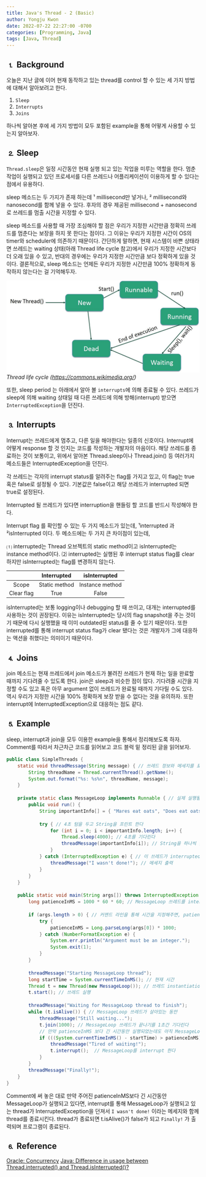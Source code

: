 ```yaml
---
title: Java's Thread - 2 (Basic)
author: Yongju Kwon
date: 2022-07-22 22:27:00 -0700
categories: [Programming, Java]
tags: [Java, Thread]
---
```


## ⒈ Background
오늘은 지난 글에 이어 현재 동작하고 있는 thread를 control 할 수 있는 세 가지 방법에 대해서 알아보려고 한다.

1. `Sleep`
2. `Interrupts`
3. `Joins`

하나씩 알아본 후에 세 가지 방법이 모두 포함된 example을 통해 어떻게 사용할 수 있는지 알아보자.

## ⒉ Sleep

`Thread.sleep`은 일정 시간동안 현재 실행 되고 있는 작업을 미루는 역할을 한다. 멈춘 작업이 실행되고 있던 프로세서를 다른 쓰레드나 어플리케이션이 이용하게 할 수 있다는 점에서 유용하다.

sleep 메소드는 두 가지가 존재 하는데 ¹ millisecond만 넣거나, ² millisecond와 nanosecond를 함께 넣을 수 있다. 후자의 경우 제공된 millisecond + nanosecond로 쓰레드를 멈출 시간을 지정할 수 있다. 

sleep 메소드를 사용할 때 가장 조심해야 할 점은 우리가 지정한 시간만큼 정확히 쓰레드를 멈춘다는 보장을 하지 못 한다는 점이다. 그 이유는 우리가 지정한 시간이 OS의 timer와 scheduler에 의존하기 때문이다. 간단하게 말하면, 현재 시스템이 바쁜 상태라면 쓰레드는 waiting 상태(아래 Thread life cycle 참고)에서 우리가 지정한 시간보다 더 오래 있을 수 있고, 반대의 경우에는 우리가 지정한 시간만큼 보다 정확하게 있을 것이다. 결론적으로, sleep 메소드는 언제든 우리가 지정한 시간만큼 100% 정확하게 동작하지 않는다는 걸 기억해두자.

![Thread Life Cycle](/assets/img/20220720/thread_life_cycle.jpeg)
_Thread life cycle (https://commons.wikimedia.org/)_

또한, sleep period 는 아래에서 알아 볼 `interrupts`에 의해 종료될 수 있다. 쓰레드가 sleep에 의해 waiting 상태일 때 다른 쓰레드에 의해 방해(interrupt) 받으면 `InterruptedException`을 던진다.

## ⒊ Interrupts

Interrupt는 쓰레드에게 멈추고, 다른 일을 해야한다는 일종의 신호이다. Interrupt에 어떻게 response 할 것 인지는 코드를 작성하는 개발자의 마음이다. 해당 쓰레드를 종료하는 것이 보통이고, 위에서 알아본 Thread.sleep이나 Thread.join() 등 여러가지 메소드들은 InterruptedException을 던진다.

각 쓰레드는 각자의 interrupt status를 알려주는 flag를 가지고 있고, 이 flag는 true 혹은 false로 설정될 수 있다. 기본값은 false이고 해당 쓰레드가 interrupted 되면 true로 설정된다.

Interrupted 될 쓰레드가 있다면 interruption을 핸들링 할 코드를 반드시 작성해야 한다.

Interrupt flag 를 확인할 수 있는 두 가지 메소드가 있는데,  ¹interrupted 과 ²isInterrupted 이다. 두 메소드에는 두 가지 큰 차이점이 있는데,

⑴ interrupted는 Thread 오브젝트의 static method이고 isInterrupted는 instance method이다. 
⑵ interrupted는 실행된 후 interrupt status flag를 clear 하지만 isInterrupted는 flag를 변경하지 않는다.

|   | Interrupted | isInterrupted  |
| :---: | :---: | :---:|
| Scope | Static method | Instance method |
| Clear flag | True  | False |

isInterrupted는 보통 logging이나 debugging 할 때 쓰이고, 대개는 interrupted를 사용하는 것이 권장된다. 이유는 isInterrupted는 당시의 flag snapshot을 주는 것이기 때문에 다시 실행했을 때 이미 outdated된 status를 줄 수 있기 때문이다. 또한 interrupted를 통해 interrupt status flag가 clear 됐다는 것은 개발자가 그에 대응하는 액션을 취했다는 의미이기 때문이다.

## ⒋ Joins

join 메소드는 현재 쓰레드에서 join 메소드가 불려진 쓰레드가 현재 하는 일을 완료할 때까지 기다려줄 수 있도록 한다. join은 sleep과 비슷한 점이 많다. 기다려줄 시간을 지정할 수도 있고 혹은 아무 argument 없이 쓰레드가 완료될 때까지 기다릴 수도 있다. 역시 우리가 지정한 시간을 100% 정확하게 보장 받을 수 없다는 것을 유의하자. 또한 interrupt에 InterruptedException으로 대응하는 점도 같다.

## ⒌ Example

sleep, interrupt과 join을 모두 이용한 example을 통해서 정리해보도록 하자. Comment를 따라서 차근차근 코드를 읽어보고 코드 블럭 밑 정리된 글을 읽어보자.
 
```java
public class SimpleThreads {
    static void threadMessage(String message) { // 쓰레드 정보와 메세지를 표현해 줄 helper method
        String threadName = Thread.currentThread().getName();
        System.out.format("%s: %s%n", threadName, message);
    }

    private static class MessageLoop implements Runnable { // 실제 실행될 thread
        public void run() {
            String importantInfo[] = { "Mares eat oats", "Does eat oats", "Little lambs eat ivy", "A kid will eat ivy too"};

            try { // 4초 텀을 두고 String을 프린트 한다
                for (int i = 0; i < importantInfo.length; i++) {
                    Thread.sleep(4000); // 4초를 기다린다
                    threadMessage(importantInfo[i]); // String을 하나씩 출력 한다
                }
            } catch (InterruptedException e) { // 이 쓰레드가 interrupted 되어 sleep 메소드가 InterruptedException을 던지면
                threadMessage("I wasn't done!"); // 메세지 출력
            }
        }
    }

    public static void main(String args[]) throws InterruptedException {
        long patienceInMS = 1000 * 60 * 60; // MessageLoop 쓰레드를 interrupt하기 전 기다릴 시간, 기본값: 1시간

        if (args.length > 0) { // 커맨드 라인을 통해 시간을 지정해주면, patienceInMS 값을 변경한다
            try {
                patienceInMS = Long.parseLong(args[0]) * 1000;
            } catch (NumberFormatException e) {
                System.err.println("Argument must be an integer.");
                System.exit(1);
            }
        }

        threadMessage("Starting MessageLoop thread");
        long startTime = System.currentTimeInMS(); // 현재 시간
        Thread t = new Thread(new MessageLoop()); // 쓰레드 instantiation
        t.start(); // 쓰레드 실행

        threadMessage("Waiting for MessageLoop thread to finish");
        while (t.isAlive()) { // MessageLoop 쓰레드가 살아있는 동안 
            threadMessage("Still waiting...");
            t.join(1000); // MessageLoop 쓰레드가 끝나기를 1초간 기다린다
            // 만약 patienceInMS 보다 긴 시간동안 실행되었는데도 아직 MessageLoop가 종료되지 않았다면
            if (((System.currentTimeInMS() - startTime) > patienceInMS) && t.isAlive()) { 
                threadMessage("Tired of waiting!");
                t.interrupt();  // MessageLoop를 interrupt 한다
            }
        }
        threadMessage("Finally!");
    }
}
```

Comment에 써 놓은 대로 만약 주어진 patienceInMS보다 긴 시간동안 MessageLoop가 실행되고 있다면, interrupt를 통해 MessageLoop가 실행되고 있는 thread가 InterruptedException을 던져서 `I wasn't done!` 이라는 메세지와 함께 thread를 종료시킨다. thread가 종료되면 t.isAlive()가 false가 되고 `Finally!` 가 출력되며 프로그램이 종료된다.


## ⒍ Reference

[Oracle: Concurrency](https://docs.oracle.com/javase/tutorial/essential/concurrency/index.html)
[Java: Difference in usage between Thread.interrupted() and Thread.isInterrupted()?](https://stackoverflow.com/a/62438836)